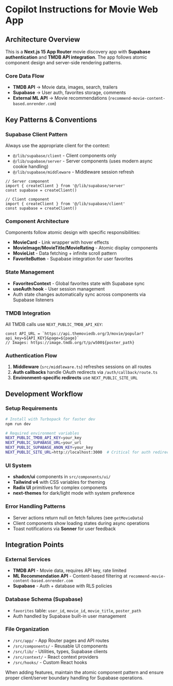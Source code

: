 # Copilot Instructions for Movie Web App

## Architecture Overview

This is a **Next.js 15 App Router** movie discovery app with **Supabase authentication** and **TMDB API integration**. The app follows atomic component design and server-side rendering patterns.

### Core Data Flow
- **TMDB API** → Movie data, images, search, trailers
- **Supabase** → User auth, favorites storage, comments
- **External ML API** → Movie recommendations (`recommend-movie-content-based.onrender.com`)

## Key Patterns & Conventions

### Supabase Client Pattern
Always use the appropriate client for the context:
- `@/lib/supabase/client` - Client components only
- `@/lib/supabase/server` - Server components (uses modern async cookie handling)
- `@/lib/supabase/middleware` - Middleware session refresh

```tsx
// Server component
import { createClient } from '@/lib/supabase/server'
const supabase = createClient()

// Client component  
import { createClient } from '@/lib/supabase/client'
const supabase = createClient()
```

### Component Architecture
Components follow atomic design with specific responsibilities:
- **MovieCard** - Link wrapper with hover effects
- **MovieImage/MovieTitle/MovieRating** - Atomic display components
- **MovieList** - Data fetching + infinite scroll pattern
- **FavoriteButton** - Supabase integration for user favorites

### State Management
- **FavoritesContext** - Global favorites state with Supabase sync
- **useAuth hook** - User session management
- Auth state changes automatically sync across components via Supabase listeners

### TMDB Integration
All TMDB calls use `NEXT_PUBLIC_TMDB_API_KEY`:
```tsx
const API_URL = `https://api.themoviedb.org/3/movie/popular?api_key=${API_KEY}&page=${page}`
// Images: https://image.tmdb.org/t/p/w500${poster_path}
```

### Authentication Flow
1. **Middleware** (`src/middleware.ts`) refreshes sessions on all routes
2. **Auth callbacks** handle OAuth redirects via `/auth/callback/route.ts`
3. **Environment-specific redirects** use `NEXT_PUBLIC_SITE_URL`

## Development Workflow

### Setup Requirements
```bash
# Install with Turbopack for faster dev
npm run dev

# Required environment variables
NEXT_PUBLIC_TMDB_API_KEY=your_key
NEXT_PUBLIC_SUPABASE_URL=your_url  
NEXT_PUBLIC_SUPABASE_ANON_KEY=your_key
NEXT_PUBLIC_SITE_URL=http://localhost:3000  # Critical for auth redirects
```

### UI System
- **shadcn/ui** components in `src/components/ui/`
- **Tailwind v4** with CSS variables for theming
- **Radix UI** primitives for complex components
- **next-themes** for dark/light mode with system preference

### Error Handling Patterns
- Server actions return null on fetch failures (see `getMovieData`)
- Client components show loading states during async operations
- Toast notifications via **Sonner** for user feedback

## Integration Points

### External Services
- **TMDB API** - Movie data, requires API key, rate limited
- **ML Recommendation API** - Content-based filtering at `recommend-movie-content-based.onrender.com`
- **Supabase** - Auth + database with RLS policies

### Database Schema (Supabase)
- `favorites` table: `user_id`, `movie_id`, `movie_title`, `poster_path`
- Auth handled by Supabase built-in user management

### File Organization
- `/src/app/` - App Router pages and API routes
- `/src/components/` - Reusable UI components  
- `/src/lib/` - Utilities, types, Supabase clients
- `/src/context/` - React context providers
- `/src/hooks/` - Custom React hooks

When adding features, maintain the atomic component pattern and ensure proper client/server boundary handling for Supabase operations.
